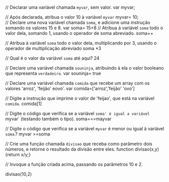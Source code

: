 // Declarar uma variável chamada `myvar`, sem valor.
var myvar;

// Após declarada, atribua o valor 10 à variável `myvar`
myvar= 10;  
  // Declare uma nova variável chamada `soma`, e adicione uma instrução somando os valores 15 e 8.
var soma= 15+8
// Atribua à variável `soma` todo o valor dela, somando 1, usando o operador de soma abreviado.
soma++

// Atribua à variável `soma` todo o valor dela, multiplicando por 3, usando o operador de multiplicação abreviado
soma *3



// Qual é o valor da variável `soma` até aqui?
24

// Declare uma variável chamada `souninja`, atribuindo à ela o valor booleano que representa `verdadeiro`.
var souninja= true


// Declare uma variável chamada `comida` que recebe um array com os valores 'arroz', 'feijão' eovo'.
var  comida=['arroz','feijão' 'ovo'] 

// Digite a instrução que imprime o valor de 'feijao', que está na variável `comida`.
comida[1]

// Digite o código que verifica se a variável `soma' é igual a variável `myvar` (testando também o tipo).
soma===mayvar


// Digite o código que verifica se a variável `myvar` é menor ou igual à variável `soma`.?
myvar >=soma



// Crie uma função chamada `divisao` que receba como parâmetro dois números, e retorne o resultado da divisão entre eles.
function divisao(x,y){return x/y;}




// Invoque a função criada acima, passando os parâmetros 10 e 2.

divisao(10,2)
